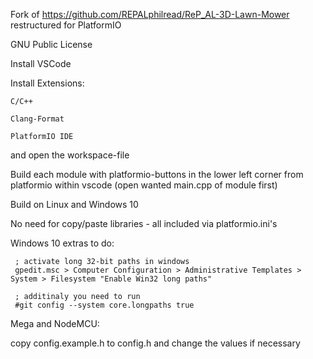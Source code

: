 
Fork of https://github.com/REPALphilread/ReP_AL-3D-Lawn-Mower
restructured for PlatformIO

GNU Public License

Install VSCode

Install Extensions: 

    C/C++
	
    Clang-Format
	
    PlatformIO IDE
	
and open the workspace-file

Build each module with platformio-buttons in the lower left corner from platformio within vscode (open wanted main.cpp of module first)

Build on Linux and Windows 10

No need for copy/paste libraries - all included via platformio.ini's

Windows 10 extras to do:

     ; activate long 32-bit paths in windows 
     gpedit.msc > Computer Configuration > Administrative Templates > System > Filesystem "Enable Win32 long paths"
	
     ; additinaly you need to run 
     #git config --system core.longpaths true


Mega and NodeMCU:

copy config.example.h to config.h and change the values if necessary
